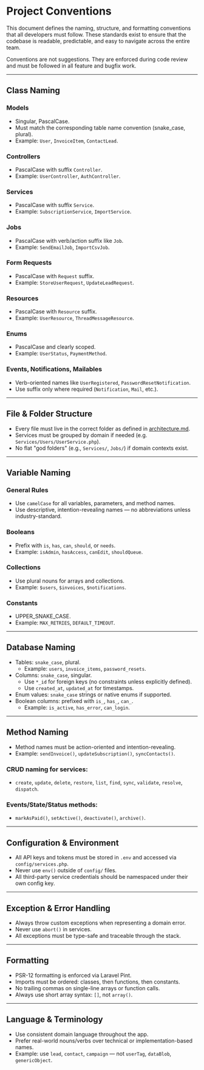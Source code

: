 # Project Conventions

This document defines the naming, structure, and formatting conventions that all developers must follow. These standards exist to ensure that the codebase is readable, predictable, and easy to navigate across the entire team.

Conventions are not suggestions. They are enforced during code review and must be followed in all feature and bugfix work.

---

## Class Naming

### Models
- Singular, PascalCase.
- Must match the corresponding table name convention (snake_case, plural).
- Example: `User`, `InvoiceItem`, `ContactLead`.

### Controllers
- PascalCase with suffix `Controller`.
- Example: `UserController`, `AuthController`.

### Services
- PascalCase with suffix `Service`.
- Example: `SubscriptionService`, `ImportService`.

### Jobs
- PascalCase with verb/action suffix like `Job`.
- Example: `SendEmailJob`, `ImportCsvJob`.

### Form Requests
- PascalCase with `Request` suffix.
- Example: `StoreUserRequest`, `UpdateLeadRequest`.

### Resources
- PascalCase with `Resource` suffix.
- Example: `UserResource`, `ThreadMessageResource`.

### Enums
- PascalCase and clearly scoped.
- Example: `UserStatus`, `PaymentMethod`.

### Events, Notifications, Mailables
- Verb-oriented names like `UserRegistered`, `PasswordResetNotification`.
- Use suffix only where required (`Notification`, `Mail`, etc.).

---

## File & Folder Structure

- Every file must live in the correct folder as defined in [architecture.md](architecture.md).
- Services must be grouped by domain if needed (e.g. `Services/Users/UserService.php`).
- No flat "god folders" (e.g., `Services/`, `Jobs/`) if domain contexts exist.

---

## Variable Naming

### General Rules
- Use `camelCase` for all variables, parameters, and method names.
- Use descriptive, intention-revealing names — no abbreviations unless industry-standard.

### Booleans
- Prefix with `is`, `has`, `can`, `should`, or `needs`.
- Example: `isAdmin`, `hasAccess`, `canEdit`, `shouldQueue`.

### Collections
- Use plural nouns for arrays and collections.
- Example: `$users`, `$invoices`, `$notifications`.

### Constants
- UPPER_SNAKE_CASE.
- Example: `MAX_RETRIES`, `DEFAULT_TIMEOUT`.

---

## Database Naming

- Tables: `snake_case`, plural.
    - Example: `users`, `invoice_items`, `password_resets`.
- Columns: `snake_case`, singular.
    - Use `*_id` for foreign keys (no constraints unless explicitly defined).
    - Use `created_at`, `updated_at` for timestamps.
- Enum values: `snake_case` strings or native enums if supported.
- Boolean columns: prefixed with `is_`, `has_`, `can_`.
    - Example: `is_active`, `has_error`, `can_login`.

---

## Method Naming

- Method names must be action-oriented and intention-revealing.
- Example: `sendInvoice()`, `updateSubscription()`, `syncContacts()`.

### CRUD naming for services:
- `create`, `update`, `delete`, `restore`, `list`, `find`, `sync`, `validate`, `resolve`, `dispatch`.

### Events/State/Status methods:
- `markAsPaid()`, `setActive()`, `deactivate()`, `archive()`.

---

## Configuration & Environment

- All API keys and tokens must be stored in `.env` and accessed via `config/services.php`.
- Never use `env()` outside of `config/` files.
- All third-party service credentials should be namespaced under their own config key.

---

## Exception & Error Handling

- Always throw custom exceptions when representing a domain error.
- Never use `abort()` in services.
- All exceptions must be type-safe and traceable through the stack.

---

## Formatting

- PSR-12 formatting is enforced via Laravel Pint.
- Imports must be ordered: classes, then functions, then constants.
- No trailing commas on single-line arrays or function calls.
- Always use short array syntax: `[]`, not `array()`.

---

## Language & Terminology

- Use consistent domain language throughout the app.
- Prefer real-world nouns/verbs over technical or implementation-based names.
- Example: use `lead`, `contact`, `campaign` — not `userTag`, `dataBlob`, `genericObject`.
